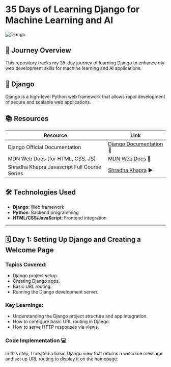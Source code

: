 # **35 Days of Learning Django for Machine Learning and AI**  
![Django](https://github.com/Sahash-Rai/35_Days_Of_Learning_Django/blob/main/assets/Django.png)

## 🚀 **Journey Overview**  
This repository tracks my 35-day journey of learning Django to enhance my web development skills for machine learning and AI applications. 
## 📖 **Django**  
Django is a high-level Python web framework that allows rapid development of secure and scalable web applications.  
## 📚 **Resources**  

| **Resource**                     | **Link**                                                  |
|-----------------------------------|-----------------------------------------------------------|
| Django Official Documentation     | [Django Documentation](https://www.djangoproject.com/)  📄    |
| MDN Web Docs (for HTML, CSS, JS)  | [MDN Web Docs](https://developer.mozilla.org/en-US/) 📄      |
| Shradha Khapra Javascript Full Course Series  | [Shradha Khapra](https://www.youtube.com/watch?v=ajdRvxDWH4w&list=PLGjplNEQ1it_oTvuLRNqXfz_v_0pq6unW])  ▶️   |



## 🛠️ **Technologies Used**  
- **Django**: Web framework  
- **Python**: Backend programming  
- **HTML/CSS/JavaScript**: Frontend integration  


---
## 🗓️ **Day 1: Setting Up Django and Creating a Welcome Page** 

### **Topics Covered:**  
- Django project setup.
- Creating Django apps.
- Basic URL routing.
- Running the Django development server.

### **Key Learnings:**  
- Understanding the Django project structure and app integration.
- How to configure basic URL routing in Django.
- How to serve HTTP responses via views.

### **Code Implementation 💻**  
In this step, I created a basic Django view that returns a welcome message and set up URL routing to display it on the homepage.
